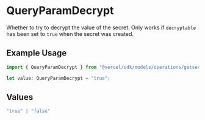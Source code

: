# QueryParamDecrypt

Whether to try to decrypt the value of the secret. Only works if `decryptable` has been set to `true` when the secret was created.

## Example Usage

```typescript
import { QueryParamDecrypt } from "@vercel/sdk/models/operations/getsecret.js";

let value: QueryParamDecrypt = "true";
```

## Values

```typescript
"true" | "false"
```